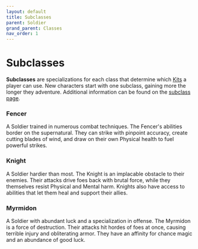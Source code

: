 ```yaml
---
layout: default
title: Subclasses
parent: Soldier
grand_parent: Classes
nav_order: 1
---
```


# Subclasses

**Subclasses** are specializations for each class that determine which [Kits](kits.md) a player can use. New characters start with one subclass, gaining more the longer they adventure. Additional information can be found on the [subclass page](../subclasses.html).

### <span style="color: {{ site.soldier_color }}">Fencer</span>

A Soldier trained in numerous combat techniques. The Fencer's abilities border on the supernatural. They can strike with pinpoint accuracy, create cutting blades of wind, and draw on their own Physical health to fuel powerful strikes.

### <span style="color: {{ site.soldier_color }}">Knight</span>

A Soldier hardier than most. The Knight is an implacable obstacle to their enemies. Their attacks drive foes back with brutal force, while they themselves resist Physical and Mental harm. Knights also have access to abilities that let them heal and support their allies.

### <span style="color: {{ site.soldier_color }}">Myrmidon</span>

A Soldier with abundant luck and a specialization in offense. The Myrmidon is a force of destruction. Their attacks hit hordes of foes at once, causing terrible injury and obliterating armor. They have an affinity for chance magic and an abundance of good luck.
